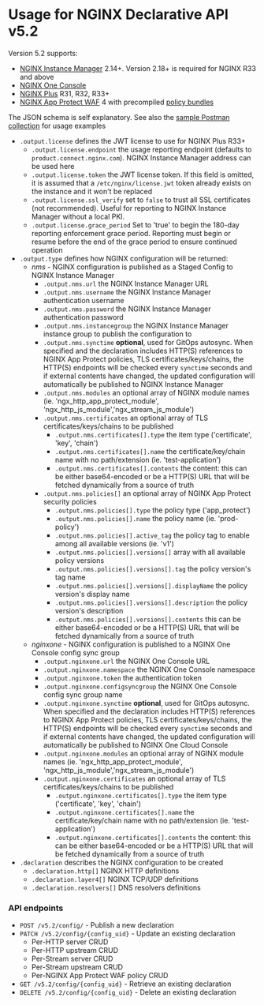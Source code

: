 # Usage for NGINX Declarative API v5.2

Version 5.2 supports:

- [NGINX Instance Manager](https://docs.nginx.com/nginx-management-suite/nim/) 2.14+. Version 2.18+ is required for NGINX R33 and above
- [NGINX One Console](https://docs.nginx.com/nginx-one/)
- [NGINX Plus](https://docs.nginx.com/nginx/) R31, R32, R33+
- [NGINX App Protect WAF](https://docs.nginx.com/nginx-app-protect-waf/) 4 with precompiled [policy bundles](https://docs.nginx.com/nginx-app-protect-waf/v5/admin-guide/compiler/)

The JSON schema is self explanatory. See also the [sample Postman collection](/contrib/postman) for usage examples

- `.output.license` defines the JWT license to use for NGINX Plus R33+
  - `.output.license.endpoint` the usage reporting endpoint (defaults to `product.connect.nginx.com`). NGINX Instance Manager address can be used here
  - `.output.license.token` the JWT license token. If this field is omitted, it is assumed that a `/etc/nginx/license.jwt` token already exists on the instance and it won't be replaced
  - `.output.license.ssl_verify` set to `false` to trust all SSL certificates (not recommended). Useful for reporting to NGINX Instance Manager without a local PKI.
  - `.output.license.grace_period` Set to 'true' to begin the 180-day reporting enforcement grace period. Reporting must begin or resume before the end of the grace period to ensure continued operation
- `.output.type` defines how NGINX configuration will be returned:
  - *nms* - NGINX configuration is published as a Staged Config to NGINX Instance Manager
    - `.output.nms.url` the NGINX Instance Manager URL
    - `.output.nms.username` the NGINX Instance Manager authentication username
    - `.output.nms.password` the NGINX Instance Manager authentication password
    - `.output.nms.instancegroup` the NGINX Instance Manager instance group to publish the configuration to
    - `.output.nms.synctime` **optional**, used for GitOps autosync. When specified and the declaration includes HTTP(S) references to NGINX App Protect policies, TLS certificates/keys/chains, the HTTP(S) endpoints will be checked every `synctime` seconds and if external contents have changed, the updated configuration will automatically be published to NGINX Instance Manager
    - `.output.nms.modules` an optional array of NGINX module names (ie. 'ngx_http_app_protect_module', 'ngx_http_js_module','ngx_stream_js_module')
    - `.output.nms.certificates` an optional array of TLS certificates/keys/chains to be published
      - `.output.nms.certificates[].type` the item type ('certificate', 'key', 'chain')
      - `.output.nms.certificates[].name` the certificate/key/chain name with no path/extension (ie. 'test-application')
      - `.output.nms.certificates[].contents` the content: this can be either base64-encoded or be a HTTP(S) URL that will be fetched dynamically from a source of truth
    - `.output.nms.policies[]` an optional array of NGINX App Protect security policies
      - `.output.nms.policies[].type` the policy type ('app_protect')
      - `.output.nms.policies[].name` the policy name (ie. 'prod-policy')
      - `.output.nms.policies[].active_tag` the policy tag to enable among all available versions (ie. 'v1')
      - `.output.nms.policies[].versions[]` array with all available policy versions
      - `.output.nms.policies[].versions[].tag` the policy version's tag name
      - `.output.nms.policies[].versions[].displayName` the policy version's display name
      - `.output.nms.policies[].versions[].description` the policy version's description
      - `.output.nms.policies[].versions[].contents` this can be either base64-encoded or be a HTTP(S) URL that will be fetched dynamically from a source of truth
  - *nginxone* - NGINX configuration is published to a NGINX One Console config sync group
    - `.output.nginxone.url` the NGINX One Console URL
    - `.output.nginxone.namespace` the NGINX One Console namespace
    - `.output.nginxone.token` the authentication token
    - `.output.nginxone.configsyncgroup` the NGINX One Console config sync group name
    - `.output.nginxone.synctime` **optional**, used for GitOps autosync. When specified and the declaration includes HTTP(S) references to NGINX App Protect policies, TLS certificates/keys/chains, the HTTP(S) endpoints will be checked every `synctime` seconds and if external contents have changed, the updated configuration will automatically be published to NGINX One Cloud Console
    - `.output.nginxone.modules` an optional array of NGINX module names (ie. 'ngx_http_app_protect_module', 'ngx_http_js_module','ngx_stream_js_module')
    - `.output.nginxone.certificates` an optional array of TLS certificates/keys/chains to be published
      - `.output.nginxone.certificates[].type` the item type ('certificate', 'key', 'chain')
      - `.output.nginxone.certificates[].name` the certificate/key/chain name with no path/extension (ie. 'test-application')
      - `.output.nginxone.certificates[].contents` the content: this can be either base64-encoded or be a HTTP(S) URL that will be fetched dynamically from a source of truth
- `.declaration` describes the NGINX configuration to be created
  - `.declaration.http[]` NGINX HTTP definitions
  - `.declaration.layer4[]` NGINX TCP/UDP definitions
  - `.declaration.resolvers[]` DNS resolvers definitions

### API endpoints

- `POST /v5.2/config/` - Publish a new declaration
- `PATCH /v5.2/config/{config_uid}` - Update an existing declaration
  - Per-HTTP server CRUD
  - Per-HTTP upstream CRUD
  - Per-Stream server CRUD
  - Per-Stream upstream CRUD
  - Per-NGINX App Protect WAF policy CRUD
- `GET /v5.2/config/{config_uid}` - Retrieve an existing declaration
- `DELETE /v5.2/config/{config_uid}` - Delete an existing declaration